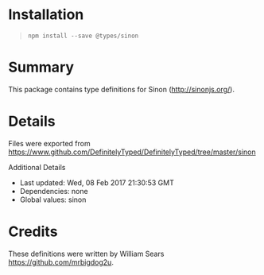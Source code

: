 # Installation
> `npm install --save @types/sinon`

# Summary
This package contains type definitions for Sinon (http://sinonjs.org/).

# Details
Files were exported from https://www.github.com/DefinitelyTyped/DefinitelyTyped/tree/master/sinon

Additional Details
 * Last updated: Wed, 08 Feb 2017 21:30:53 GMT
 * Dependencies: none
 * Global values: sinon

# Credits
These definitions were written by William Sears <https://github.com/mrbigdog2u>.
